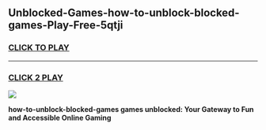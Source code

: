 
## Unblocked-Games-how-to-unblock-blocked-games-Play-Free-5qtji
<h3>
<a href="https://premium76.site?title=how-to-unblock-blocked-games&ref=15A">CLICK TO PLAY</a></h3>
<hr>

<h3>
<a href="https://premium76.site?title=how-to-unblock-blocked-games&ref=15A">CLICK 2 PLAY</a>
  
</h3>

<a href="https://premium76.site?title=how-to-unblock-blocked-games&ref=15A"><img src="https://clearcache.store/games.png"></a>


**how-to-unblock-blocked-games games unblocked: Your Gateway to Fun and Accessible Online Gaming**
